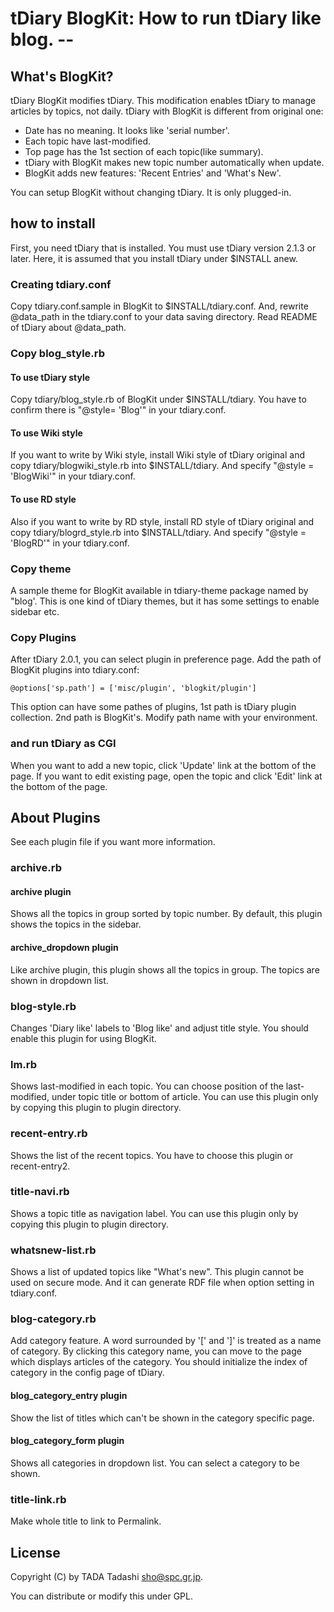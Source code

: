 # tDiary BlogKit: How to run tDiary like blog. --

## What's BlogKit?

tDiary BlogKit modifies tDiary. This modification enables tDiary to manage articles by topics, not daily. tDiary with BlogKit is different from original one:

 * Date has no meaning. It looks like 'serial number'.
 * Each topic have last-modified.
 * Top page has the 1st section of each topic(like summary).
 * tDiary with BlogKit makes new topic number automatically when update.
 * BlogKit adds new features: 'Recent Entries' and 'What's New'.

You can setup BlogKit without changing tDiary. It is only plugged-in.

## how to install

First, you need tDiary that is installed. You must use tDiary version 2.1.3 or later. Here, it is assumed that you install tDiary under $INSTALL anew. 

### Creating tdiary.conf

Copy tdiary.conf.sample in BlogKit to $INSTALL/tdiary.conf. And, rewrite @data\_path in the tdiary.conf to your data saving directory. Read README of tDiary about @data_path. 

### Copy blog_style.rb

#### To use tDiary style

Copy tdiary/blog_style.rb of BlogKit under $INSTALL/tdiary. You have to confirm there is "@style= 'Blog'" in your tdiary.conf.

#### To use Wiki style

If you want to write by Wiki style, install Wiki style of tDiary original and copy tdiary/blogwiki_style.rb into $INSTALL/tdiary. And specify "@style = 'BlogWiki'" in your tdiary.conf.

#### To use RD style

Also if you want to write by RD style, install RD style of tDiary original and copy tdiary/blogrd_style.rb into $INSTALL/tdiary. And specify "@style = 'BlogRD'" in your tdiary.conf.

### Copy theme

A sample theme for BlogKit available in tdiary-theme package named by "blog'. This is one kind of tDiary themes, but it has some settings to enable sidebar etc.

### Copy Plugins

After tDiary 2.0.1, you can select plugin in preference page. Add the path of BlogKit plugins into tdiary.conf:

    @options['sp.path'] = ['misc/plugin', 'blogkit/plugin']

This option can have some pathes of plugins, 1st path is tDiary plugin collection. 2nd path is BlogKit's. Modify path name with your environment.

### and run tDiary as CGI

When you want to add a new topic, click 'Update' link at the bottom of the page. If you want to edit existing page, open the topic and click 'Edit' link at the bottom of the page.

## About Plugins

See each plugin file if you want more information.

### archive.rb

#### archive plugin

Shows all the topics in group sorted by topic number. By default, this plugin shows the topics in the sidebar.

#### archive\_dropdown plugin

Like archive plugin, this plugin shows all the topics in group. The topics are shown in dropdown list.

### blog-style.rb

Changes 'Diary like' labels to 'Blog like' and adjust title style. You should enable this plugin for using BlogKit.

### lm.rb

Shows last-modified in each topic. You can choose position of the last-modified, under topic title or bottom of article. You can use this plugin only by copying this plugin to plugin directory.

### recent-entry.rb

Shows the list of the recent topics. You have to choose this plugin or recent-entry2.

### title-navi.rb

Shows a topic title as navigation label. You can use this plugin only by copying this plugin to plugin directory.

### whatsnew-list.rb

Shows a list of updated topics like "What's new". This plugin cannot be used on secure mode. And it can generate RDF file when option setting in tdiary.conf.

### blog-category.rb

Add category feature.  A word surrounded by '[' and ']' is treated as a name of category.  By clicking this category name, you can move to the page which displays articles of the category. You should initialize the index of category in the config page of tDiary.

#### blog\_category\_entry plugin

Show the list of titles which can't be shown in the category specific page.

#### blog\_category\_form plugin

Shows all categories in dropdown list.  You can select a category to be shown.

### title-link.rb

Make whole title to link to Permalink.

## License

Copyright (C) by TADA Tadashi <sho@spc.gr.jp>.

You can distribute or modify this under GPL.
